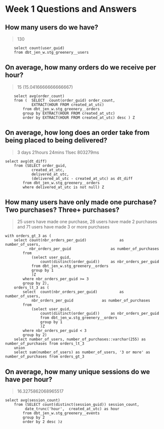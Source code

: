 # Week 1 Questions and Answers

## How many users do we have?
> 130 <br>
```	 
	select count(user_guid) 
	from dbt_jen_w.stg_greenery__users
```	 

## On average, how many orders do we receive per hour?
> 15 (15.0416666666666667)  <br>
```	 
	select avg(order_count) 
	from (  SELECT 	count(order_guid) order_count, 
			EXTRACT(HOUR FROM created_at_utc)
		from dbt_jen_w.stg_greenery__orders  
		group by EXTRACT(HOUR FROM created_at_utc)
		order by EXTRACT(HOUR FROM created_at_utc) desc ) Z
```	 

## On average, how long does an order take from being placed to being delivered?
> 3 days 21hours 24mins 11sec 803279ms   <br>
```	 
select avg(dt_diff)
	from (SELECT order_guid,
			created_at_utc, 
			delivered_at_utc, 
			(delivered_at_utc - created_at_utc) as dt_diff
		from dbt_jen_w.stg_greenery__orders  
		where delivered_at_utc is not null) Z
```	 

## How many users have only made one purchase? Two purchases? Three+ purchases?

> 25 users have made one purchase, 28 users have made 2 purchases and 71 users have made 3 or more purchases  <br>

```	 
with orders_gt_3 as (
	select count(nbr_orders_per_guid)				as number_of_users,
		   nbr_orders_per_guid					as number_of_purchases
		from 
			(select user_guid,
				count(distinct(order_guid))		as nbr_orders_per_guid 
			from dbt_jen_w.stg_greenery__orders
			group by 1
			)Z
		where nbr_orders_per_guid >= 3
		group by 2),
	orders_lt_3 as (
		select	count(nbr_orders_per_guid)			as number_of_users, 
			nbr_orders_per_guid				as number_of_purchases
		from 
			(select user_guid,
				count(distinct(order_guid))		as nbr_orders_per_guid
				from dbt_jen_w.stg_greenery__orders
				group by 1
				)Z
		where nbr_orders_per_guid < 3
		group by 2) 
	select number_of_users, number_of_purchases::varchar(255) as number_of_purchases from orders_lt_3
	union
	select sum(number_of_users) as number_of_users, '3 or more' as number_of_purchases from orders_gt_3
```

## On average, how many unique sessions do we have per hour?
> 16.3275862068965517  <br>

```	 
select avg(session_count)
	from (SELECT count(distinct(session_guid)) session_count, 
		 date_trunc('hour',  created_at_utc) as hour
		from dbt_jen_w.stg_greenery__events 
		group by 2
		order by 2 desc )z
```	 
